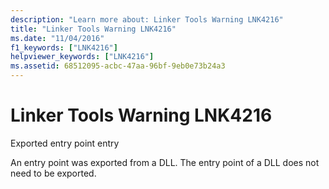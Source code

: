 ```yaml
---
description: "Learn more about: Linker Tools Warning LNK4216"
title: "Linker Tools Warning LNK4216"
ms.date: "11/04/2016"
f1_keywords: ["LNK4216"]
helpviewer_keywords: ["LNK4216"]
ms.assetid: 68512095-acbc-47aa-96bf-9eb0e73b24a3
---
```

# Linker Tools Warning LNK4216

Exported entry point entry

An entry point was exported from a DLL. The entry point of a DLL does not need to be exported.
